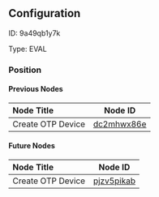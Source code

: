 # <nil>
## Configuration
ID:  9a49qb1y7k

Type: EVAL 








### Position

#### Previous Nodes
| Node Title | Node ID |
| :------------- | ------------ |
| Create OTP Device | [dc2mhwx86e](./dc2mhwx86e.md) | 
 
 #### Future Nodes
| Node Title | Node ID |
| :------------- | ------------ |
| Create OTP Device |[pjzv5pikab](./pjzv5pikab.md) | 
